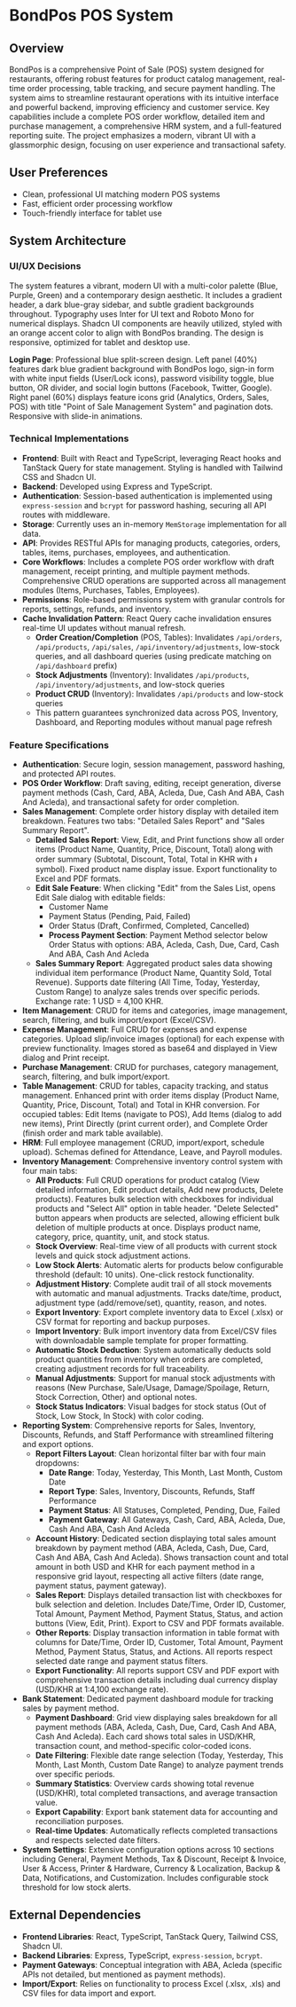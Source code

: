 # BondPos POS System

## Overview
BondPos is a comprehensive Point of Sale (POS) system designed for restaurants, offering robust features for product catalog management, real-time order processing, table tracking, and secure payment handling. The system aims to streamline restaurant operations with its intuitive interface and powerful backend, improving efficiency and customer service. Key capabilities include a complete POS order workflow, detailed item and purchase management, a comprehensive HRM system, and a full-featured reporting suite. The project emphasizes a modern, vibrant UI with a glassmorphic design, focusing on user experience and transactional safety.

## User Preferences
- Clean, professional UI matching modern POS systems
- Fast, efficient order processing workflow
- Touch-friendly interface for tablet use

## System Architecture

### UI/UX Decisions
The system features a vibrant, modern UI with a multi-color palette (Blue, Purple, Green) and a contemporary design aesthetic. It includes a gradient header, a dark blue-gray sidebar, and subtle gradient backgrounds throughout. Typography uses Inter for UI text and Roboto Mono for numerical displays. Shadcn UI components are heavily utilized, styled with an orange accent color to align with BondPos branding. The design is responsive, optimized for tablet and desktop use.

**Login Page**: Professional blue split-screen design. Left panel (40%) features dark blue gradient background with BondPos logo, sign-in form with white input fields (User/Lock icons), password visibility toggle, blue button, OR divider, and social login buttons (Facebook, Twitter, Google). Right panel (60%) displays feature icons grid (Analytics, Orders, Sales, POS) with title "Point of Sale Management System" and pagination dots. Responsive with slide-in animations.

### Technical Implementations
- **Frontend**: Built with React and TypeScript, leveraging React hooks and TanStack Query for state management. Styling is handled with Tailwind CSS and Shadcn UI.
- **Backend**: Developed using Express and TypeScript.
- **Authentication**: Session-based authentication is implemented using `express-session` and `bcrypt` for password hashing, securing all API routes with middleware.
- **Storage**: Currently uses an in-memory `MemStorage` implementation for all data.
- **API**: Provides RESTful APIs for managing products, categories, orders, tables, items, purchases, employees, and authentication.
- **Core Workflows**: Includes a complete POS order workflow with draft management, receipt printing, and multiple payment methods. Comprehensive CRUD operations are supported across all management modules (Items, Purchases, Tables, Employees).
- **Permissions**: Role-based permissions system with granular controls for reports, settings, refunds, and inventory.
- **Cache Invalidation Pattern**: React Query cache invalidation ensures real-time UI updates without manual refresh. 
  - **Order Creation/Completion** (POS, Tables): Invalidates `/api/orders`, `/api/products`, `/api/sales`, `/api/inventory/adjustments`, low-stock queries, and all dashboard queries (using predicate matching on `/api/dashboard` prefix)
  - **Stock Adjustments** (Inventory): Invalidates `/api/products`, `/api/inventory/adjustments`, and low-stock queries
  - **Product CRUD** (Inventory): Invalidates `/api/products` and low-stock queries
  - This pattern guarantees synchronized data across POS, Inventory, Dashboard, and Reporting modules without manual page refresh

### Feature Specifications
- **Authentication**: Secure login, session management, password hashing, and protected API routes.
- **POS Order Workflow**: Draft saving, editing, receipt generation, diverse payment methods (Cash, Card, ABA, Acleda, Due, Cash And ABA, Cash And Acleda), and transactional safety for order completion.
- **Sales Management**: Complete order history display with detailed item breakdown. Features two tabs: "Detailed Sales Report" and "Sales Summary Report". 
  - **Detailed Sales Report**: View, Edit, and Print functions show all order items (Product Name, Quantity, Price, Discount, Total) along with order summary (Subtotal, Discount, Total, Total in KHR with ៛ symbol). Fixed product name display issue. Export functionality to Excel and PDF formats.
  - **Edit Sale Feature**: When clicking "Edit" from the Sales List, opens Edit Sale dialog with editable fields:
    - Customer Name
    - Payment Status (Pending, Paid, Failed)
    - Order Status (Draft, Confirmed, Completed, Cancelled)
    - **Process Payment Section**: Payment Method selector below Order Status with options: ABA, Acleda, Cash, Due, Card, Cash And ABA, Cash And Acleda
  - **Sales Summary Report**: Aggregated product sales data showing individual item performance (Product Name, Quantity Sold, Total Revenue). Supports date filtering (All Time, Today, Yesterday, Custom Range) to analyze sales trends over specific periods. Exchange rate: 1 USD = 4,100 KHR.
- **Item Management**: CRUD for items and categories, image management, search, filtering, and bulk import/export (Excel/CSV).
- **Expense Management**: Full CRUD for expenses and expense categories. Upload slip/invoice images (optional) for each expense with preview functionality. Images stored as base64 and displayed in View dialog and Print receipt.
- **Purchase Management**: CRUD for purchases, category management, search, filtering, and bulk import/export.
- **Table Management**: CRUD for tables, capacity tracking, and status management. Enhanced print with order items display (Product Name, Quantity, Price, Discount, Total) and Total in KHR conversion. For occupied tables: Edit Items (navigate to POS), Add Items (dialog to add new items), Print Directly (print current order), and Complete Order (finish order and mark table available).
- **HRM**: Full employee management (CRUD, import/export, schedule upload). Schemas defined for Attendance, Leave, and Payroll modules.
- **Inventory Management**: Comprehensive inventory control system with four main tabs:
  - **All Products**: Full CRUD operations for product catalog (View detailed information, Edit product details, Add new products, Delete products). Features bulk selection with checkboxes for individual products and "Select All" option in table header. "Delete Selected" button appears when products are selected, allowing efficient bulk deletion of multiple products at once. Displays product name, category, price, quantity, unit, and stock status.
  - **Stock Overview**: Real-time view of all products with current stock levels and quick stock adjustment actions.
  - **Low Stock Alerts**: Automatic alerts for products below configurable threshold (default: 10 units). One-click restock functionality.
  - **Adjustment History**: Complete audit trail of all stock movements with automatic and manual adjustments. Tracks date/time, product, adjustment type (add/remove/set), quantity, reason, and notes.
  - **Export Inventory**: Export complete inventory data to Excel (.xlsx) or CSV format for reporting and backup purposes.
  - **Import Inventory**: Bulk import inventory data from Excel/CSV files with downloadable sample template for proper formatting.
  - **Automatic Stock Deduction**: System automatically deducts sold product quantities from inventory when orders are completed, creating adjustment records for full traceability.
  - **Manual Adjustments**: Support for manual stock adjustments with reasons (New Purchase, Sale/Usage, Damage/Spoilage, Return, Stock Correction, Other) and optional notes.
  - **Stock Status Indicators**: Visual badges for stock status (Out of Stock, Low Stock, In Stock) with color coding.
- **Reporting System**: Comprehensive reports for Sales, Inventory, Discounts, Refunds, and Staff Performance with streamlined filtering and export options.
  - **Report Filters Layout**: Clean horizontal filter bar with four main dropdowns:
    - **Date Range**: Today, Yesterday, This Month, Last Month, Custom Date
    - **Report Type**: Sales, Inventory, Discounts, Refunds, Staff Performance
    - **Payment Status**: All Statuses, Completed, Pending, Due, Failed
    - **Payment Gateway**: All Gateways, Cash, Card, ABA, Acleda, Due, Cash And ABA, Cash And Acleda
  - **Account History**: Dedicated section displaying total sales amount breakdown by payment method (ABA, Acleda, Cash, Due, Card, Cash And ABA, Cash And Acleda). Shows transaction count and total amount in both USD and KHR for each payment method in a responsive grid layout, respecting all active filters (date range, payment status, payment gateway).
  - **Sales Report**: Displays detailed transaction list with checkboxes for bulk selection and deletion. Includes Date/Time, Order ID, Customer, Total Amount, Payment Method, Payment Status, Status, and action buttons (View, Edit, Print). Export to CSV and PDF formats available.
  - **Other Reports**: Display transaction information in table format with columns for Date/Time, Order ID, Customer, Total Amount, Payment Method, Payment Status, Status, and Actions. All reports respect selected date range and payment status filters.
  - **Export Functionality**: All reports support CSV and PDF export with comprehensive transaction details including dual currency display (USD/KHR at 1:4,100 exchange rate).
- **Bank Statement**: Dedicated payment dashboard module for tracking sales by payment method.
  - **Payment Dashboard**: Grid view displaying sales breakdown for all payment methods (ABA, Acleda, Cash, Due, Card, Cash And ABA, Cash And Acleda). Each card shows total sales in USD/KHR, transaction count, and method-specific color-coded icons.
  - **Date Filtering**: Flexible date range selection (Today, Yesterday, This Month, Last Month, Custom Date Range) to analyze payment trends over specific periods.
  - **Summary Statistics**: Overview cards showing total revenue (USD/KHR), total completed transactions, and average transaction value.
  - **Export Capability**: Export bank statement data for accounting and reconciliation purposes.
  - **Real-time Updates**: Automatically reflects completed transactions and respects selected date filters.
- **System Settings**: Extensive configuration options across 10 sections including General, Payment Methods, Tax & Discount, Receipt & Invoice, User & Access, Printer & Hardware, Currency & Localization, Backup & Data, Notifications, and Customization. Includes configurable stock threshold for low stock alerts.

## External Dependencies
- **Frontend Libraries**: React, TypeScript, TanStack Query, Tailwind CSS, Shadcn UI.
- **Backend Libraries**: Express, TypeScript, `express-session`, `bcrypt`.
- **Payment Gateways**: Conceptual integration with ABA, Acleda (specific APIs not detailed, but mentioned as payment methods).
- **Import/Export**: Relies on functionality to process Excel (.xlsx, .xls) and CSV files for data import and export.